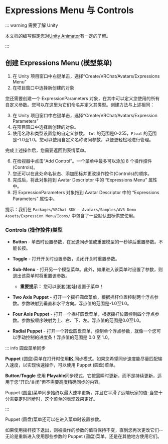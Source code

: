 # Expressions Menu 与 Controls
<!--标题需要再修改-->
::: warning 需要了解 Unity

本文档的编写假定您对[Unity Animator](https://docs.unity3d.com/2019.4/Documentation/Manual/class-AnimatorController.html)有一定的了解。

:::

## 创建 Expressions Menu (模型菜单)

1. 在 Unity 项目窗口中右键单击，选择“Create/VRChat/Avatars/Expressions Menu”
2. 在项目窗口中选择新创建的对象

您还需要创建一个 ExpressionParameters 对象，在其中可以定义您使用的所有自定义参数。您可以在这里为它们命名并定义其类型。创建方法与上述相同：

3. 在 Unity 项目窗口中右键单击，选择“Create/VRChat/Avatars/Expression Parameters”
4. 在项目窗口中选择新创建的对象。
5. 使用名称和类型设置您的自定义参数。 `Int` 的范围是0-255，`Float` 的范围是-1.0至1.0。您可以使用自定义名称访问参数，以便更轻松地进行管理。

完成上述操作后，您需要返回到表情菜单。

6. 在检视器中点击“Add Control”。一个菜单中最多可以添加 8 个操作控件 (Controls)。
7. 您还可以在此处命名状态、添加图标并更改操作控件(Controls)的顺序。
8. 完成后，将此对象拖到 Avatar Descriptor 中的 “Expressions Menu” 属性中。
9. 将 ExpressionParameters 对象拖到 Avatar Descriptor 中的 “Expressions Parameters” 属性中。

提示：我们在 `Packages/VRChat SDK - Avatars/Samples/AV3 Demo Assets/Expression Menu/Icons/` 中包含了一些默认图标供您使用。

### Controls (操作控件)类型

* **Button** - 单击时设置参数，在发送同步值或重置模型的一秒钟后重置参数。不能长按。
* **Toggle** - 打开开关时设置参数，关闭开关时重置参数。
* **Sub-Menu** - 打开另一个模型菜单。此外，如果进入该菜单时设置了参数，则退出该菜单时将重置该参数。
  * **重要提示：** 您可以嵌套(套娃)设置子菜单！

* **Two Axis Puppet** - 打开一个摇杆圆盘菜单，根据摇杆位置控制两个浮点参数。参数映射到垂直和水平方向。浮点值的范围是-1.0至1.0。
* **Four Axis Puppet** - 打开一个摇杆圆盘菜单，根据摇杆位置控制四个浮点参数。参数按顺序映射为上、右、下、左。浮点值的范围是0.0至1.0。
* **Radial Puppet** - 打开一个转盘圆盘菜单，控制单个浮点参数，就像一个您可以手动控制的进度条！浮点值的范围是 0.0 至 1.0。

::: info 圆盘菜单同步

**Puppet** (圆盘)菜单在打开时使用[**IK** ](/creators.vrchat.com/avatars/animator-parameters#参数同步模式)同步模式。如果您希望同步速度能尽量匹配输入速度，以实现快速操作，可以使用 Puppet (圆盘)菜单。

**Button**/**Toggle** 使用 **Playable**同步模式，它按需瞬时更新，而不是持续更新，适用于您“开启/关闭”但不需要高度精确同步的内容。

Puppet (圆盘)菜单同步始终以最大速率更新，并且它平滑了远端玩家的值-当您十分需要定时同步时，这个菜单的表现效果更好。

:::

Puppet (圆盘)菜单还可以在进入菜单时设置参数。

如果使用摇杆按下退出，则被操作的参数的值将保持不变，直到您再次更改它们--无论是重新进入使用那些参数的 Puppet (圆盘)菜单，还是在其他地方使用它们。
<!--是否替换需要再考虑-->
<!--这里批量替换了control，考虑到control在中文社区不是一个常用的概念-->